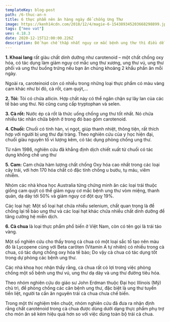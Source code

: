 ```yaml
---
templateKey: blog-post
path: /6-thuc-an-n
title: 6 thực phẩm nên ăn hàng ngày để chống Ung Thư
image: https://kenh14cdn.com/2018/12/4/magie-6-154389345203668298899.jpg
tags: ["meo vat"]
uev: 4.18.3
date: 2020-12-15T12:00:00.226Z
description: Để hạn chế thấp nhất nguy cơ mắc bệnh ung thư thì điều dễ dàng nhất có thể làm là chỉ cần thêm các thực phẩm chế độ ăn hàng ngày.
---
```

**1. Khoai lang** rất giàu chất dinh dưỡng như carotenoid – một chất chống oxy hóa, có tác dụng làm giảm nguy cơ mắc ung thư xương, ung thư vú, ung thư phổi và ung thư buồng trứng nếu bạn ăn chúng khoảng 2 khẩu phần ăn mỗi ngày.

Ngoài ra, caroteinoid còn có nhiều trong những loại thực phẩm có màu vàng cam khác như bí đỏ, cà rốt, cam quýt,…

**2. Tỏi:** Tỏi có chứa allicin. Hợp chất này có thể ngăn chặn sự lây lan của các tế bào ung thư. Nó cũng cung cấp tryptophan và selen.

**3. Cà rốt:** Nước ép cà rốt là thức uống chống ung thư tốt nhất. Nó chứa nhiều tác nhân chữa bệnh ở trong đó bao gồm carotenoid.

**4. Chuối:** Chuối có tính hàn, vị ngọt, giúp thanh nhiệt, thông tiện, rất thích hợp với người bị ung thư đại tràng. Theo nghiên cứu của y học hiện đại, chuối giàu nguyên tố vi lượng kẽm, có tác dụng phòng chống ung thư.

Từ năm 1986, nghiên cứu đã khẳng định dịch chiết xuất từ chuối có tác dụng khống chế ung thư 

**5. Cam:** Cam chứa hàm lượng chất chống Oxy hóa cao nhất trong các loại cây trái, với hơn 170 hóa chất có đặc tính chống u bướu, tụ máu, viêm nhiễm.

Nhóm các nhà khoa học Australia từng chứng minh ăn các loại trái thuộc giống cam quýt có thể giảm nguy cơ mắc bệnh ung thư vòm miệng, thanh quản, dạ dày tới 50% và giảm nguy cơ đột quỵ 19%.

Các loại hạt: Một số loại hạt chứa nhiều selenium, chất quan trọng là để chống lại tế bào ung thư và các loại hạt khác chứa nhiều chất dinh dưỡng để tăng cường hệ miễn dịch.

**6. Cà chua** là loại thực phẩm phổ biến ở Việt Nam, còn có tên gọi là trái táo vàng.

Một số nghiên cứu cho thấy trong cà chua có một loại sắc tố tạo nên màu đỏ là Lycopene cùng với Beta carôten (Vitamin A tự nhiên) có nhiều trong cà chua, có tác dụng chống oxy hóa tế bào; Do vậy cà chua có tác dụng tốt trong dự phòng các bệnh ung thư.

Các nhà khoa học nhận thấy rằng, cà chua rất có lợi trong việc phòng chống một số bệnh ung thư vú, ung thư dạ dày và ung thư đường tiêu hóa.

Theo nhóm nghiên cứu do giáo sư John Erdman thuộc Đại học Illinois (Mỹ) chủ trì, để phòng chống các căn bệnh ung thư, đặc biệt là ung thư tuyến tiền liệt, người ta cần ăn nguyên trái cà chua chưa chế biến.

Trong một thí nghiệm trên chuột, nhóm nghiên cứu đã đưa ra nhận định rằng chất caroténoid trong cà chua được dùng dưới dạng thực phẩm phụ trợ cho món ăn sẽ kém hiệu quả hơn so với việc dùng toàn bộ trái cà chua.